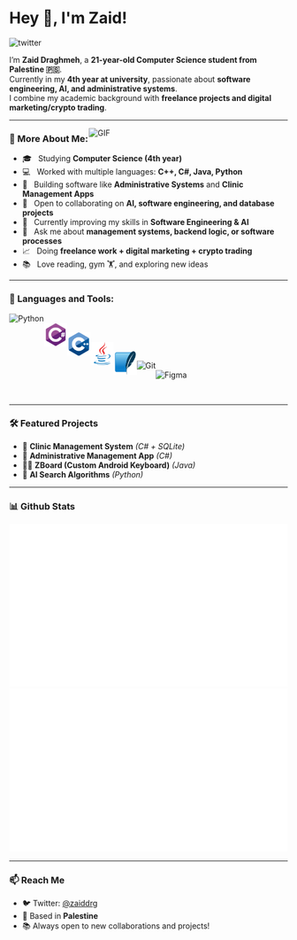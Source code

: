 # Hey 👋, I'm Zaid!  

<a href='https://twitter.com/zaiddrg'>
  <img align='left' alt="twitter" src="https://raw.githubusercontent.com/rahul-jha98/rahul-jha98/561d474902b59c7429ec22bb73e225696c27b202/assets/twitter.svg" height='18px'/>
</a>  

<br/>

I’m **Zaid Draghmeh**, a **21-year-old Computer Science student from Palestine 🇵🇸**.  
Currently in my **4th year at university**, passionate about **software engineering, AI, and administrative systems**.  
I combine my academic background with **freelance projects and digital marketing/crypto trading**.  

---

<img align="right" alt="GIF" src="https://raw.githubusercontent.com/rahul-jha98/rahul-jha98/main/techstack.gif" width="360px"/>  

### 🧐 More About Me:  

- 🎓 &nbsp; Studying **Computer Science (4th year)**  
- 💻 &nbsp; Worked with multiple languages: **C++, C#, Java, Python**  
- 🏢 &nbsp; Building software like **Administrative Systems** and **Clinic Management Apps**  
- 🤝 &nbsp; Open to collaborating on **AI, software engineering, and database projects**  
- 🌱 &nbsp; Currently improving my skills in **Software Engineering & AI**  
- 💬 &nbsp; Ask me about **management systems, backend logic, or software processes**  
- 📈 &nbsp; Doing **freelance work + digital marketing + crypto trading**  
- 📚 &nbsp; Love reading, gym 🏋️, and exploring new ideas  

---

### 🔨 Languages and Tools:  

<a href="https://www.python.org" target="_blank"><img align="left" alt="Python" height ="42px" src="https://raw.githubusercontent.com/rahul-jha98/github_readme_icons/main/language_and_tools/square/python/python.svg"></a>  
<a href="https://learn.microsoft.com/en-us/dotnet/csharp/" target="_blank"><img align="left" alt="C#" height ="42px" src="https://raw.githubusercontent.com/devicons/devicon/master/icons/csharp/csharp-original.svg"></a>  
<a href="https://isocpp.org/" target="_blank"><img align="left" alt="C++" height ="42px" src="https://raw.githubusercontent.com/devicons/devicon/master/icons/cplusplus/cplusplus-original.svg"></a>  
<a href="https://www.java.com" target="_blank"><img align="left" alt="Java" height ="42px" src="https://raw.githubusercontent.com/devicons/devicon/master/icons/java/java-original.svg"></a>  
<a href="https://www.sqlite.org/" target="_blank"><img align="left" alt="SQLite" height ="42px" src="https://raw.githubusercontent.com/devicons/devicon/master/icons/sqlite/sqlite-original.svg"></a>  
<a href="https://git-scm.com/" target="_blank"><img align="left" alt="Git" height ="42px" src="https://raw.githubusercontent.com/rahul-jha98/github_readme_icons/main/language_and_tools/square/git-scm/git-scm.svg"></a>  
<a href="https://www.figma.com/" target="_blank"><img align="left" alt="Figma" height ="42px" src="https://raw.githubusercontent.com/rahul-jha98/github_readme_icons/main/language_and_tools/square/figma/figma.svg"></a>  

<br/><br/>  

---

### 🛠️ Featured Projects  

- 🏥 **Clinic Management System** *(C# + SQLite)*  
- 🏢 **Administrative Management App** *(C#)*  
- 🧑‍💻 **ZBoard (Custom Android Keyboard)** *(Java)*  
- 🤖 **AI Search Algorithms** *(Python)*  

---

### 📊 Github Stats  

![Stats Overview](https://raw.githubusercontent.com/rahul-jha98/github-stats-transparent/output/generated/overview.svg)  
![Most Used Languages](https://raw.githubusercontent.com/rahul-jha98/github-stats-transparent/output/generated/languages.svg)  

---

### 📫 Reach Me  

- 🐦 Twitter: [@zaiddrg](https://twitter.com/zaiddrg)  
- 📍 Based in **Palestine**  
- 📚 Always open to new collaborations and projects!  
